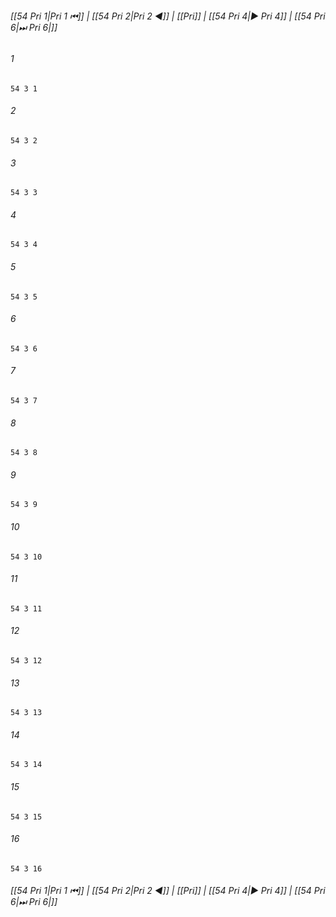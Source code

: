 
###### [[54 Pri 1|Pri 1 ⏮]] | [[54 Pri 2|Pri 2 ◀]] | [[Pri]] | [[54 Pri 4|▶ Pri 4]] | [[54 Pri 6|⏭ Pri 6|]]

###### 1
``` verse
54 3 1 
```
###### 2
``` verse
54 3 2 
```
###### 3
``` verse
54 3 3 
```
###### 4
``` verse
54 3 4 
```
###### 5
``` verse
54 3 5 
```
###### 6
``` verse
54 3 6 
```
###### 7
``` verse
54 3 7 
```
###### 8
``` verse
54 3 8 
```
###### 9
``` verse
54 3 9 
```
###### 10
``` verse
54 3 10 
```
###### 11
``` verse
54 3 11 
```
###### 12
``` verse
54 3 12 
```
###### 13
``` verse
54 3 13 
```
###### 14
``` verse
54 3 14 
```
###### 15
``` verse
54 3 15 
```
###### 16
``` verse
54 3 16 
```

###### [[54 Pri 1|Pri 1 ⏮]] | [[54 Pri 2|Pri 2 ◀]] | [[Pri]] | [[54 Pri 4|▶ Pri 4]] | [[54 Pri 6|⏭ Pri 6|]]

